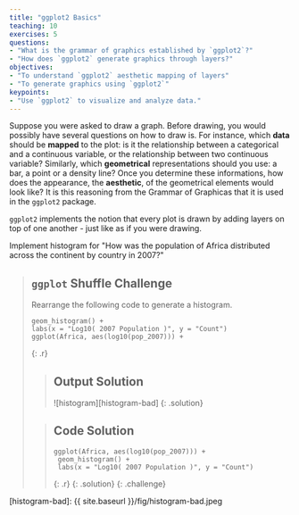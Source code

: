 ```yaml
---
title: "ggplot2 Basics"
teaching: 10
exercises: 5
questions:
- "What is the grammar of graphics established by `ggplot2`?"
- "How does `ggplot2` generate graphics through layers?"
objectives:
- "To understand `ggplot2` aesthetic mapping of layers"
- "To generate graphics using `ggplot2`"
keypoints:
- "Use `ggplot2` to visualize and analyze data." 
---
```


Suppose you were asked to draw a graph. Before drawing, you would 
possibly have several questions on how to draw is. For instance, 
which __data__ should be __mapped__ to the plot:  is it the relationship 
between a categorical and a continuous variable, 
or the relationship between two continuous variable? Similarly, which
__geometrical__ representations should you use: a bar, a point or a density
line? Once you determine these informations, how does the appearance, the
__aesthetic__, of the geometrical elements would look like? It is this 
reasoning from the Grammar of Graphicas that it is used in the
`ggplot2` package.

`ggplot2` implements the notion that every plot is drawn by adding layers
on top of one another - just like as if you were drawing.

Implement histogram for "How was the population of Africa distributed
across the continent by country in 2007?"

> ## `ggplot` Shuffle Challenge
>
> Rearrange the following code to generate a histogram.
>
> ~~~
> geom_histogram() +
> labs(x = "Log10( 2007 Population )", y = "Count") 
> ggplot(Africa, aes(log10(pop_2007))) +
> ~~~
> {: .r}
>
> > ## Output Solution
> >
> > ![histogram][histogram-bad]
> {: .solution}
>
> > ## Code Solution
> >
> > ~~~
> > ggplot(Africa, aes(log10(pop_2007))) +
> >  geom_histogram() +
> >  labs(x = "Log10( 2007 Population )", y = "Count")
> > ~~~
> > {: .r}
> {: .solution}
{: .challenge}

[histogram-bad]: {{ site.baseurl }}/fig/histogram-bad.jpeg
